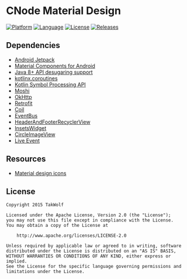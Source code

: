 # CNode Material Design

[![Platform](https://img.shields.io/badge/platform-Android-brightgreen)](https://developer.android.com)
[![Language](https://img.shields.io/badge/language-Kotlin-orchid)](https://kotlinlang.org)
[![License](https://img.shields.io/github/license/TakWolf/CNode-Material-Design)](https://www.apache.org/licenses/LICENSE-2.0)
[![Releases](https://img.shields.io/github/v/release/TakWolf/CNode-Material-Design)](https://github.com/TakWolf/CNode-Material-Design/releases)

## Dependencies

- [Android Jetpack](https://github.com/androidx/androidx)
- [Material Components for Android](https://github.com/material-components/material-components-android)
- [Java 8+ API desugaring support](https://developer.android.com/studio/write/java8-support#library-desugaring)
- [kotlinx.coroutines](https://github.com/Kotlin/kotlinx.coroutines)
- [Kotlin Symbol Processing API](https://github.com/google/ksp)
- [Moshi](https://github.com/square/moshi)
- [OkHttp](https://github.com/square/okhttp)
- [Retrofit](https://github.com/square/retrofit)
- [Coil](https://github.com/coil-kt/coil)
- [EventBus](https://github.com/greenrobot/EventBus)
- [HeaderAndFooterRecyclerView](https://github.com/TakWolf/Android-HeaderAndFooterRecyclerView)
- [InsetsWidget](https://github.com/TakWolf/Android-InsetsWidget)
- [CircleImageView](https://github.com/hdodenhof/CircleImageView)
- [Live Event](https://github.com/hadilq/LiveEvent)

## Resources

- [Material design icons](https://github.com/google/material-design-icons)

## License

```
Copyright 2015 TakWolf

Licensed under the Apache License, Version 2.0 (the "License");
you may not use this file except in compliance with the License.
You may obtain a copy of the License at

    http://www.apache.org/licenses/LICENSE-2.0

Unless required by applicable law or agreed to in writing, software
distributed under the License is distributed on an "AS IS" BASIS,
WITHOUT WARRANTIES OR CONDITIONS OF ANY KIND, either express or implied.
See the License for the specific language governing permissions and
limitations under the License.
```
